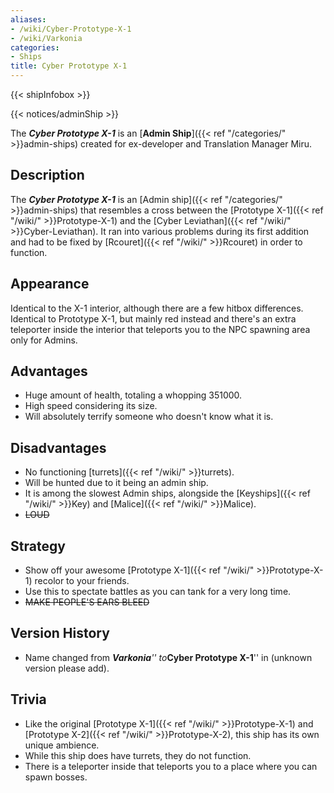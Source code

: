 ```yaml
---
aliases:
- /wiki/Cyber-Prototype-X-1
- /wiki/Varkonia
categories:
- Ships
title: Cyber Prototype X-1
---  
```


{{< shipInfobox >}}   

{{< notices/adminShip >}} 

The **_Cyber Prototype X-1_** is an [**Admin Ship**]({{< ref "/categories/" >}}admin-ships) created for ex-developer and Translation Manager Miru. 

## Description

The **_Cyber Prototype X-1_** is an [Admin ship]({{< ref "/categories/" >}}admin-ships) that resembles a cross between the [Prototype X-1]({{< ref "/wiki/" >}}Prototype-X-1) and the [Cyber Leviathan]({{< ref "/wiki/" >}}Cyber-Leviathan). It ran into various problems during its first addition and had to be fixed by [Rcouret]({{< ref "/wiki/" >}}Rcouret) in order to function.

## Appearance

Identical to the X-1 interior, although there are a few hitbox differences. Identical to Prototype X-1, but mainly red instead and there's an extra teleporter inside the interior that teleports you to the NPC spawning area only for Admins.

## Advantages

- Huge amount of health, totaling a whopping 351000.
- High speed considering its size.
- Will absolutely terrify someone who doesn't know what it is.

## Disadvantages

- No functioning [turrets]({{< ref "/wiki/" >}}turrets).
- Will be hunted due to it being an admin ship.
- It is among the slowest Admin ships, alongside the [Keyships]({{< ref "/wiki/" >}}Key) and [Malice]({{< ref "/wiki/" >}}Malice).
- <s>LOUD</s>

## Strategy

- Show off your awesome [Prototype X-1]({{< ref "/wiki/" >}}Prototype-X-1) recolor to your friends.
- Use this to spectate battles as you can tank for a very long time.
- <s>MAKE PEOPLE'S EARS BLEED</s>

## Version History 

- Name changed from ***Varkonia**'' to***Cyber Prototype X-1**'' in (unknown version please add).

## Trivia

- Like the original [Prototype X-1]({{< ref "/wiki/" >}}Prototype-X-1) and [Prototype X-2]({{< ref "/wiki/" >}}Prototype-X-2), this ship has its own unique ambience.
- While this ship does have turrets, they do not function.
- There is a teleporter inside that teleports you to a place where you can spawn bosses.